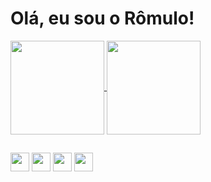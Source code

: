 <h1> Olá, eu sou o Rômulo!</h1>

<a href="https://github.com/romulolpaula">
  <img align="center" height="150em" src="https://github-readme-stats.vercel.app/api?username=romulolpaula&show_icons=true&theme=date_night&locale=pt-br&hide=commits" />
</a>
<a href="https://github.com/romulolpaula">
  <img align="center" height="150em" src="https://github-readme-stats.vercel.app/api/top-langs/?username=romulolpaula&theme=date_night&locale=pt-br" />
</a>

##

<img align="center" height="30em" src="https://cdn.jsdelivr.net/gh/devicons/devicon@latest/icons/photoshop/photoshop-original.svg" /> <img align="center" height="30em" src="https://cdn.jsdelivr.net/gh/devicons/devicon@latest/icons/python/python-original.svg" /> <img align="center" height="30em" src="https://cdn.jsdelivr.net/gh/devicons/devicon@latest/icons//html5/html5-plain.svg" />  <img align="center" height="30em" src="https://cdn.jsdelivr.net/gh/devicons/devicon@latest/icons/css3/css3-plain.svg" />


          

          
          
